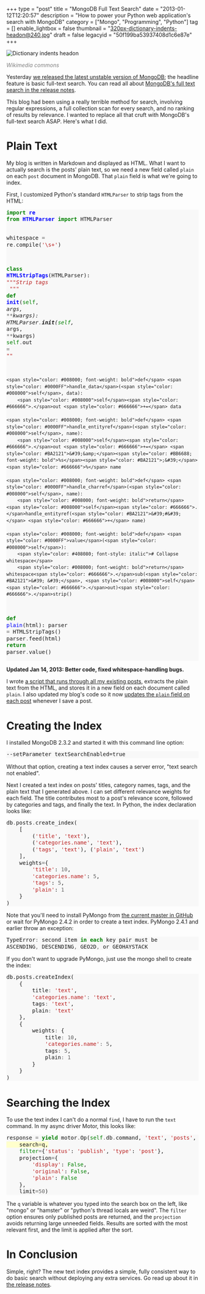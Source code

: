 +++
type = "post"
title = "MongoDB Full Text Search"
date = "2013-01-12T12:20:57"
description = "How to power your Python web application's search with MongoDB"
category = ["Mongo", "Programming", "Python"]
tag = []
enable_lightbox = false
thumbnail = "320px-dictionary-indents-headon@240.jpg"
draft = false
legacyid = "50f199ba53937408d1c6e87e"
+++

<p><img style="display:block; margin-left:auto; margin-right:auto;" src="320px-dictionary-indents-headon.jpg" alt="Dictionary indents headon" title="320px-Dictionary_indents_headon.jpg" border="0"   /></p>
<p><a href="http://commons.wikimedia.org/wiki/File:Dictionary_indents_headon.jpg" style="color: gray; text-decoration: none; font-style: italic">Wikimedia commons</a></p>
<p>Yesterday <a href="https://groups.google.com/d/topic/mongodb-announce/3SkNJdemy84/discussion">we released the latest unstable version of MongoDB</a>; the headline feature is basic full-text search. You can read all about <a href="http://docs.mongodb.org/manual/release-notes/2.4/#text-indexes">MongoDB's full text search in the release notes</a>.</p>
<p>This blog had been using a really terrible method for search, involving regular expressions, a full collection scan for every search, and no ranking of results by relevance. I wanted to replace all that cruft with MongoDB's full-text search ASAP. Here's what I did.</p>
<h1 id="plain-text">Plain Text</h1>
<p>My blog is written in Markdown and displayed as HTML. What I want to actually search is the posts' plain text, so we need a new field called <code>plain</code> on each <code>post</code> document in MongoDB. That <code>plain</code> field is what we're going to index.</p>
<p>First, I customized Python's standard <code>HTMLParser</code> to strip tags from the HTML:</p>
<div class="codehilite" style="background: #f8f8f8"><pre style="line-height: 125%"><span style="color: #008000; font-weight: bold">import</span> <span style="color: #0000FF; font-weight: bold">re</span>
<span style="color: #008000; font-weight: bold">from</span> <span style="color: #0000FF; font-weight: bold">HTMLParser</span> <span style="color: #008000; font-weight: bold">import</span> HTMLParser

whitespace <span style="color: #666666">=</span> re<span style="color: #666666">.</span>compile(<span style="color: #BA2121">&#39;\s+&#39;</span>)

<span style="color: #008000; font-weight: bold">class</span> <span style="color: #0000FF; font-weight: bold">HTMLStripTags</span>(HTMLParser):
    <span style="color: #BA2121; font-style: italic">&quot;&quot;&quot;Strip tags</span>
<span style="color: #BA2121; font-style: italic">    &quot;&quot;&quot;</span>
    <span style="color: #008000; font-weight: bold">def</span> <span style="color: #0000FF">__init__</span>(<span style="color: #008000">self</span>, <span style="color: #666666">*</span>args, <span style="color: #666666">**</span>kwargs):
        HTMLParser<span style="color: #666666">.</span>__init__(<span style="color: #008000">self</span>, <span style="color: #666666">*</span>args, <span style="color: #666666">**</span>kwargs)
        <span style="color: #008000">self</span><span style="color: #666666">.</span>out <span style="color: #666666">=</span> <span style="color: #BA2121">&quot;&quot;</span>

    <span style="color: #008000; font-weight: bold">def</span> <span style="color: #0000FF">handle_data</span>(<span style="color: #008000">self</span>, data):
        <span style="color: #008000">self</span><span style="color: #666666">.</span>out <span style="color: #666666">+=</span> data

    <span style="color: #008000; font-weight: bold">def</span> <span style="color: #0000FF">handle_entityref</span>(<span style="color: #008000">self</span>, name):
        <span style="color: #008000">self</span><span style="color: #666666">.</span>out <span style="color: #666666">+=</span> <span style="color: #BA2121">&#39;&amp;</span><span style="color: #BB6688; font-weight: bold">%s</span><span style="color: #BA2121">;&#39;</span> <span style="color: #666666">%</span> name

    <span style="color: #008000; font-weight: bold">def</span> <span style="color: #0000FF">handle_charref</span>(<span style="color: #008000">self</span>, name):
        <span style="color: #008000; font-weight: bold">return</span> <span style="color: #008000">self</span><span style="color: #666666">.</span>handle_entityref(<span style="color: #BA2121">&#39;#&#39;</span> <span style="color: #666666">+</span> name)

    <span style="color: #008000; font-weight: bold">def</span> <span style="color: #0000FF">value</span>(<span style="color: #008000">self</span>):
        <span style="color: #408080; font-style: italic"># Collapse whitespace</span>
        <span style="color: #008000; font-weight: bold">return</span> whitespace<span style="color: #666666">.</span>sub(<span style="color: #BA2121">&#39; &#39;</span>, <span style="color: #008000">self</span><span style="color: #666666">.</span>out)<span style="color: #666666">.</span>strip()

<span style="color: #008000; font-weight: bold">def</span> <span style="color: #0000FF">plain</span>(html):
    parser <span style="color: #666666">=</span> HTMLStripTags()
    parser<span style="color: #666666">.</span>feed(html)
    <span style="color: #008000; font-weight: bold">return</span> parser<span style="color: #666666">.</span>value()
</pre></div>


<p><strong>Updated Jan 14, 2013: Better code, fixed whitespace-handling bugs.</strong></p>
<p>I wrote <a href="https://github.com/ajdavis/motor-blog/blob/master/motor_blog/tools/add_plain_text_field.py">a script that runs through all my existing posts</a>, extracts the plain text from the HTML, and stores it in a new field on each document called <code>plain</code>. I also updated my blog's code so it now <a href="https://github.com/ajdavis/motor-blog/blob/master/motor_blog/models.py#L139">updates the <code>plain</code> field on each post</a> whenever I save a post.</p>
<h1 id="creating-the-index">Creating the Index</h1>
<p>I installed MongoDB 2.3.2 and started it with this command line option:</p>
<div class="codehilite" style="background: #f8f8f8"><pre style="line-height: 125%">--setParameter textSearchEnabled=true
</pre></div>


<p>Without that option, creating a text index causes a server error, "text search not enabled".</p>
<p>Next I created a text index on posts' titles, category names, tags, and the plain text that I generated above. I can set different relevance weights for each field. The title contributes most to a post's relevance score, followed by categories and tags, and finally the text. In Python, the index declaration looks like:</p>
<div class="codehilite" style="background: #f8f8f8"><pre style="line-height: 125%">db<span style="color: #666666">.</span>posts<span style="color: #666666">.</span>create_index(
    [
        (<span style="color: #BA2121">&#39;title&#39;</span>, <span style="color: #BA2121">&#39;text&#39;</span>),
        (<span style="color: #BA2121">&#39;categories.name&#39;</span>, <span style="color: #BA2121">&#39;text&#39;</span>),
        (<span style="color: #BA2121">&#39;tags&#39;</span>, <span style="color: #BA2121">&#39;text&#39;</span>), (<span style="color: #BA2121">&#39;plain&#39;</span>, <span style="color: #BA2121">&#39;text&#39;</span>)
    ],
    weights<span style="color: #666666">=</span>{
        <span style="color: #BA2121">&#39;title&#39;</span>: <span style="color: #666666">10</span>,
        <span style="color: #BA2121">&#39;categories.name&#39;</span>: <span style="color: #666666">5</span>,
        <span style="color: #BA2121">&#39;tags&#39;</span>: <span style="color: #666666">5</span>,
        <span style="color: #BA2121">&#39;plain&#39;</span>: <span style="color: #666666">1</span>
    }
)
</pre></div>


<p>Note that you'll need to install PyMongo from <a href="https://github.com/mongodb/mongo-python-driver/">the current master in GitHub</a> or wait for PyMongo 2.4.2 in order to create a text index. PyMongo 2.4.1 and earlier throw an exception:</p>
<div class="codehilite" style="background: #f8f8f8"><pre style="line-height: 125%">TypeError<span style="color: #666666">:</span> second item <span style="color: #008000; font-weight: bold">in</span> <span style="color: #008000; font-weight: bold">each</span> key pair must be
ASCENDING<span style="color: #666666">,</span> DESCENDING<span style="color: #666666">,</span> GEO2D<span style="color: #666666">,</span> or GEOHAYSTACK
</pre></div>


<p>If you don't want to upgrade PyMongo, just use the mongo shell to create the index:</p>
<div class="codehilite" style="background: #f8f8f8"><pre style="line-height: 125%">db.posts.createIndex(
    {
        title<span style="color: #666666">:</span> <span style="color: #BA2121">&#39;text&#39;</span>,
        <span style="color: #BA2121">&#39;categories.name&#39;</span><span style="color: #666666">:</span> <span style="color: #BA2121">&#39;text&#39;</span>,
        tags<span style="color: #666666">:</span> <span style="color: #BA2121">&#39;text&#39;</span>,
        plain<span style="color: #666666">:</span> <span style="color: #BA2121">&#39;text&#39;</span>
    },
    {
        weights<span style="color: #666666">:</span> {
            title<span style="color: #666666">:</span> <span style="color: #666666">10</span>,
            <span style="color: #BA2121">&#39;categories.name&#39;</span><span style="color: #666666">:</span> <span style="color: #666666">5</span>,
            tags<span style="color: #666666">:</span> <span style="color: #666666">5</span>,
            plain<span style="color: #666666">:</span> <span style="color: #666666">1</span>
        }
    }
)
</pre></div>


<h1 id="searching-the-index">Searching the Index</h1>
<p>To use the text index I can't do a normal <code>find</code>, I have to run the <code>text</code> command. In my async driver Motor, this looks like:</p>
<div class="codehilite" style="background: #f8f8f8"><pre style="line-height: 125%">response <span style="color: #666666">=</span> <span style="color: #008000; font-weight: bold">yield</span> motor<span style="color: #666666">.</span>Op(<span style="color: #008000">self</span><span style="color: #666666">.</span>db<span style="color: #666666">.</span>command, <span style="color: #BA2121">&#39;text&#39;</span>, <span style="color: #BA2121">&#39;posts&#39;</span>,
<span style="background-color: #ffffcc">    search<span style="color: #666666">=</span>q,
</span>    <span style="color: #008000">filter</span><span style="color: #666666">=</span>{<span style="color: #BA2121">&#39;status&#39;</span>: <span style="color: #BA2121">&#39;publish&#39;</span>, <span style="color: #BA2121">&#39;type&#39;</span>: <span style="color: #BA2121">&#39;post&#39;</span>},
    projection<span style="color: #666666">=</span>{
        <span style="color: #BA2121">&#39;display&#39;</span>: <span style="color: #008000">False</span>,
        <span style="color: #BA2121">&#39;original&#39;</span>: <span style="color: #008000">False</span>,
        <span style="color: #BA2121">&#39;plain&#39;</span>: <span style="color: #008000">False</span>
    },
    limit<span style="color: #666666">=50</span>)
</pre></div>


<p>The <code>q</code> variable is whatever you typed into the search box on the left, like "mongo" or "hamster" or "python's thread locals are weird". The <code>filter</code> option ensures only published posts are returned, and the <code>projection</code> avoids returning large unneeded fields. Results are sorted with the most relevant first, and the limit is applied after the sort.</p>
<h1 id="in-conclusion">In Conclusion</h1>
<p>Simple, right? The new text index provides a simple, fully consistent way to do basic search without deploying any extra services. Go read up about it in <a href="http://docs.mongodb.org/manual/release-notes/2.4/#text-indexes">the release notes</a>.</p>
